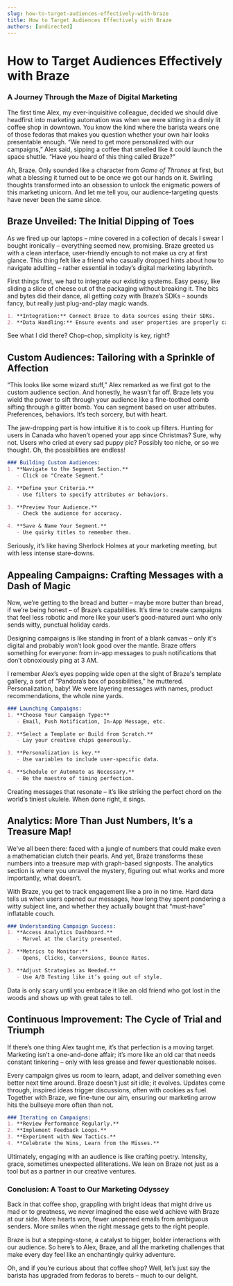 ```yaml
---
slug: how-to-target-audiences-effectively-with-braze
title: How to Target Audiences Effectively with Braze
authors: [undirected]
---
```



# How to Target Audiences Effectively with Braze

### A Journey Through the Maze of Digital Marketing

The first time Alex, my ever-inquisitive colleague, decided we should dive headfirst into marketing automation was when we were sitting in a dimly lit coffee shop in downtown. You know the kind where the barista wears one of those fedoras that makes you question whether your own hair looks presentable enough. “We need to get more personalized with our campaigns,” Alex said, sipping a coffee that smelled like it could launch the space shuttle. “Have you heard of this thing called Braze?” 

Ah, Braze. Only sounded like a character from *Game of Thrones* at first, but what a blessing it turned out to be once we got our hands on it. Swirling thoughts transformed into an obsession to unlock the enigmatic powers of this marketing unicorn. And let me tell you, our audience-targeting quests have never been the same since.

## **Braze Unveiled: The Initial Dipping of Toes**

As we fired up our laptops – mine covered in a collection of decals I swear I bought ironically – everything seemed new, promising. Braze greeted us with a clean interface, user-friendly enough to not make us cry at first glance. This thing felt like a friend who casually dropped hints about how to navigate adulting – rather essential in today’s digital marketing labyrinth.

First things first, we had to integrate our existing systems. Easy peasy, like sliding a slice of cheese out of the packaging without breaking it. The bits and bytes did their dance, all getting cozy with Braze’s SDKs – sounds fancy, but really just plug-and-play magic wands.

```markdown
1. **Integration:** Connect Braze to data sources using their SDKs.
2. **Data Handling:** Ensure events and user properties are properly captured.
```

See what I did there? Chop-chop, simplicity is key, right? 

## **Custom Audiences: Tailoring with a Sprinkle of Affection**

“This looks like some wizard stuff,” Alex remarked as we first got to the custom audience section. And honestly, he wasn’t far off. Braze lets you wield the power to sift through your audience like a fine-toothed comb sifting through a glitter bomb. You can segment based on user attributes. Preferences, behaviors. It’s tech sorcery, but with heart.

The jaw-dropping part is how intuitive it is to cook up filters. Hunting for users in Canada who haven’t opened your app since Christmas? Sure, why not. Users who cried at every sad puppy pic? Possibly too niche, or so we thought. Oh, the possibilities are endless!

```markdown
### Building Custom Audiences:
1. **Navigate to the Segment Section.**
   - Click on "Create Segment."

2. **Define your Criteria.**
   - Use filters to specify attributes or behaviors.

3. **Preview Your Audience.**
   - Check the audience for accuracy.

4. **Save & Name Your Segment.**
   - Use quirky titles to remember them.
```

Seriously, it’s like having Sherlock Holmes at your marketing meeting, but with less intense stare-downs.

## **Appealing Campaigns: Crafting Messages with a Dash of Magic**

Now, we’re getting to the bread and butter – maybe more butter than bread, if we’re being honest – of Braze’s capabilities. It’s time to create campaigns that feel less robotic and more like your user’s good-natured aunt who only sends witty, punctual holiday cards.

Designing campaigns is like standing in front of a blank canvas – only it's digital and probably won’t look good over the mantle. Braze offers something for everyone: from in-app messages to push notifications that don’t obnoxiously ping at 3 AM.

I remember Alex’s eyes popping wide open at the sight of Braze's template gallery, a sort of “Pandora’s box of possibilities,” he muttered. Personalization, baby! We were layering messages with names, product recommendations, the whole nine yards.

```markdown
### Launching Campaigns:
1. **Choose Your Campaign Type:** 
   - Email, Push Notification, In-App Message, etc.

2. **Select a Template or Build from Scratch.**
   - Lay your creative chips generously.

3. **Personalization is key.**
   - Use variables to include user-specific data.

4. **Schedule or Automate as Necessary.**
   - Be the maestro of timing perfection.
```

Creating messages that resonate – it’s like striking the perfect chord on the world’s tiniest ukulele. When done right, it sings.

## **Analytics: More Than Just Numbers, It’s a Treasure Map!**

We’ve all been there: faced with a jungle of numbers that could make even a mathematician clutch their pearls. And yet, Braze transforms these numbers into a treasure map with graph-based signposts. The analytics section is where you unravel the mystery, figuring out what works and more importantly, what doesn’t.

With Braze, you get to track engagement like a pro in no time. Hard data tells us when users opened our messages, how long they spent pondering a witty subject line, and whether they actually bought that “must-have” inflatable couch.

```markdown
### Understanding Campaign Success:
1. **Access Analytics Dashboard.**
   - Marvel at the clarity presented.

2. **Metrics to Monitor:**
   - Opens, Clicks, Conversions, Bounce Rates.

3. **Adjust Strategies as Needed.**
   - Use A/B Testing like it’s going out of style.
```

Data is only scary until you embrace it like an old friend who got lost in the woods and shows up with great tales to tell.

## **Continuous Improvement: The Cycle of Trial and Triumph**

If there’s one thing Alex taught me, it’s that perfection is a moving target. Marketing isn’t a one-and-done affair; it’s more like an old car that needs constant tinkering – only with less grease and fewer questionable noises. 

Every campaign gives us room to learn, adapt, and deliver something even better next time around. Braze doesn’t just sit idle; it evolves. Updates come through, inspired ideas trigger discussions, often with cookies as fuel. Together with Braze, we fine-tune our aim, ensuring our marketing arrow hits the bullseye more often than not.

```markdown
### Iterating on Campaigns:
1. **Review Performance Regularly.**
2. **Implement Feedback Loops.**
3. **Experiment with New Tactics.**
4. **Celebrate the Wins, Learn from the Misses.**
```

Ultimately, engaging with an audience is like crafting poetry. Intensity, grace, sometimes unexpected alliterations. We lean on Braze not just as a tool but as a partner in our creative ventures.

### Conclusion: A Toast to Our Marketing Odyssey

Back in that coffee shop, grappling with bright ideas that might drive us mad or to greatness, we never imagined the ease we’d achieve with Braze at our side. More hearts won, fewer unopened emails from ambiguous senders. More smiles when the right message gets to the right people.

Braze is but a stepping-stone, a catalyst to bigger, bolder interactions with our audience. So here’s to Alex, Braze, and all the marketing challenges that make every day feel like an enchantingly quirky adventure.

Oh, and if you’re curious about that coffee shop? Well, let’s just say the barista has upgraded from fedoras to berets – much to our delight.